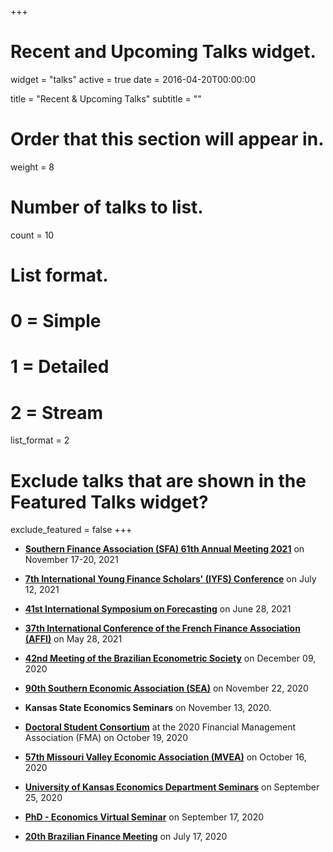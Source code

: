 +++
# Recent and Upcoming Talks widget.
widget = "talks"
active = true
date = 2016-04-20T00:00:00

title = "Recent & Upcoming Talks"
subtitle = ""

# Order that this section will appear in.
weight = 8

# Number of talks to list.
count = 10

# List format.
#   0 = Simple
#   1 = Detailed
#   2 = Stream
list_format = 2

# Exclude talks that are shown in the Featured Talks widget?
exclude_featured = false
+++

* [**Southern Finance Association (SFA) 61th Annual Meeting 2021**](https://southernfinance.org/2021-meeting) on November 17-20, 2021
<!-- https://southernfinance.org/2021-meeting -->

* [**7th International Young Finance Scholars' (IYFS) Conference**](https://isf.forecasters.org/) on July 12, 2021
<!-- https://www.pku.org.uk/iyfs/index.html -->

* [**41st International Symposium on Forecasting**](https://isf.forecasters.org/) on June 28, 2021
<!-- https://isf.forecasters.org/ -->

* [**37th International Conference of the French Finance Association (AFFI)**](https://affi2021.eventsadmin.com/Home/Welcome) on May 28, 2021
<!-- https://affi2021.eventsadmin.com/Home/Welcome -->

* [**42nd Meeting of the Brazilian Econometric Society**](https://easychair.org/smart-program/SBE42/) on December 09, 2020
<!-- https://easychair.org/smart-program/SBE42/ -->

* [**90th Southern Economic Association (SEA)**](https://www.southerneconomic.org/conference-2020/) on November 22, 2020
<!-- https://www.southerneconomic.org/conference-2020/ -->

* **Kansas State Economics Seminars** on November 13, 2020.

* [**Doctoral Student Consortium**](https://fmai.memberclicks.net/assets/docs/newyork/NYDSCAgendaRevised.pdf) at the 2020 Financial Management Association (FMA) on October 19, 2020
<!-- https://fmai.memberclicks.net/assets/docs/newyork/NYDSCAgendaRevised.pdf -->

* [**57th Missouri Valley Economic Association (MVEA)**](https://www.mvea.net/annual-conference.html) on October 16, 2020
<!-- https://www.mvea.net/annual-conference.html -->

* [**University of Kansas Economics Department Seminars**](https://economics.ku.edu/departmental-speaker-seminars) on September 25, 2020
<!-- https://economics.ku.edu/departmental-speaker-seminars -->

* [**PhD - Economics Virtual Seminar**](https://sites.google.com/view/phd-evs2020) on September 17, 2020
<!-- https://sites.google.com/view/phd-evs2020 -->

* [**20th Brazilian Finance Meeting**](https://doity.com.br/xx-encontro-brasileiro-de-financas) on July 17, 2020
<!-- https://doity.com.br/xx-encontro-brasileiro-de-financas -->














